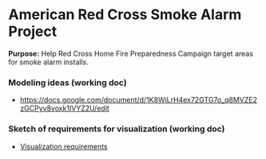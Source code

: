 # American Red Cross Smoke Alarm Project

**Purpose:** Help Red Cross Home Fire Preparedness Campaign target areas for smoke alarm installs.

### Modeling ideas (working doc)
* https://docs.google.com/document/d/1K8WiLrH4ex72GTG7o_q8MVZE2zGCPyv8voxk1IVYZ2U/edit

### Sketch of requirements for visualization (working doc)
* [Visualization requirements](visualization/requirements.md)
